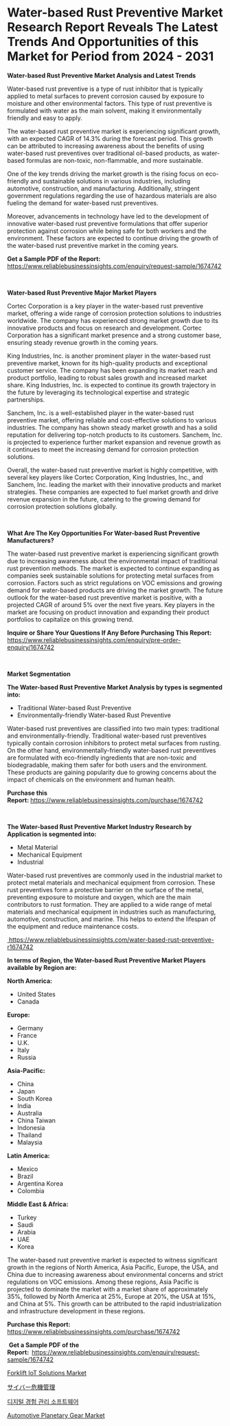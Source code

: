 <p><h1>Water-based Rust Preventive Market Research Report Reveals The Latest Trends And Opportunities of this Market for Period from 2024 - 2031</h1></p><p><strong>Water-based Rust Preventive Market Analysis and Latest Trends</strong></p>
<p><p>Water-based rust preventive is a type of rust inhibitor that is typically applied to metal surfaces to prevent corrosion caused by exposure to moisture and other environmental factors. This type of rust preventive is formulated with water as the main solvent, making it environmentally friendly and easy to apply.</p><p>The water-based rust preventive market is experiencing significant growth, with an expected CAGR of 14.3% during the forecast period. This growth can be attributed to increasing awareness about the benefits of using water-based rust preventives over traditional oil-based products, as water-based formulas are non-toxic, non-flammable, and more sustainable.</p><p>One of the key trends driving the market growth is the rising focus on eco-friendly and sustainable solutions in various industries, including automotive, construction, and manufacturing. Additionally, stringent government regulations regarding the use of hazardous materials are also fueling the demand for water-based rust preventives.</p><p>Moreover, advancements in technology have led to the development of innovative water-based rust preventive formulations that offer superior protection against corrosion while being safe for both workers and the environment. These factors are expected to continue driving the growth of the water-based rust preventive market in the coming years.</p></p>
<p><strong>Get a Sample PDF of the Report:&nbsp;</strong> <a href="https://www.reliablebusinessinsights.com/enquiry/request-sample/1674742">https://www.reliablebusinessinsights.com/enquiry/request-sample/1674742</a></p>
<p>&nbsp;</p>
<p><strong>Water-based Rust Preventive Major Market Players</strong></p>
<p><p>Cortec Corporation is a key player in the water-based rust preventive market, offering a wide range of corrosion protection solutions to industries worldwide. The company has experienced strong market growth due to its innovative products and focus on research and development. Cortec Corporation has a significant market presence and a strong customer base, ensuring steady revenue growth in the coming years.</p><p>King Industries, Inc. is another prominent player in the water-based rust preventive market, known for its high-quality products and exceptional customer service. The company has been expanding its market reach and product portfolio, leading to robust sales growth and increased market share. King Industries, Inc. is expected to continue its growth trajectory in the future by leveraging its technological expertise and strategic partnerships.</p><p>Sanchem, Inc. is a well-established player in the water-based rust preventive market, offering reliable and cost-effective solutions to various industries. The company has shown steady market growth and has a solid reputation for delivering top-notch products to its customers. Sanchem, Inc. is projected to experience further market expansion and revenue growth as it continues to meet the increasing demand for corrosion protection solutions.</p><p>Overall, the water-based rust preventive market is highly competitive, with several key players like Cortec Corporation, King Industries, Inc., and Sanchem, Inc. leading the market with their innovative products and market strategies. These companies are expected to fuel market growth and drive revenue expansion in the future, catering to the growing demand for corrosion protection solutions globally.</p></p>
<p>&nbsp;</p>
<p><strong>What Are The Key Opportunities For Water-based Rust Preventive Manufacturers?</strong></p>
<p><p>The water-based rust preventive market is experiencing significant growth due to increasing awareness about the environmental impact of traditional rust prevention methods. The market is expected to continue expanding as companies seek sustainable solutions for protecting metal surfaces from corrosion. Factors such as strict regulations on VOC emissions and growing demand for water-based products are driving the market growth. The future outlook for the water-based rust preventive market is positive, with a projected CAGR of around 5% over the next five years. Key players in the market are focusing on product innovation and expanding their product portfolios to capitalize on this growing trend.</p></p>
<p><strong>Inquire or Share Your Questions If Any Before Purchasing This Report:</strong> <a href="https://www.reliablebusinessinsights.com/enquiry/pre-order-enquiry/1674742">https://www.reliablebusinessinsights.com/enquiry/pre-order-enquiry/1674742</a></p>
<p>&nbsp;</p>
<p><strong>Market Segmentation</strong></p>
<p><strong>The Water-based Rust Preventive Market Analysis by types is segmented into:</strong></p>
<p><ul><li>Traditional Water-based Rust Preventive</li><li>Environmentally-friendly Water-based Rust Preventive</li></ul></p>
<p><p>Water-based rust preventives are classified into two main types: traditional and environmentally-friendly. Traditional water-based rust preventives typically contain corrosion inhibitors to protect metal surfaces from rusting. On the other hand, environmentally-friendly water-based rust preventives are formulated with eco-friendly ingredients that are non-toxic and biodegradable, making them safer for both users and the environment. These products are gaining popularity due to growing concerns about the impact of chemicals on the environment and human health.</p></p>
<p><strong>Purchase this Report:&nbsp;</strong><a href="https://www.reliablebusinessinsights.com/purchase/1674742">https://www.reliablebusinessinsights.com/purchase/1674742</a></p>
<p>&nbsp;</p>
<p><strong>The Water-based Rust Preventive Market Industry Research by Application is segmented into:</strong></p>
<p><ul><li>Metal Material</li><li>Mechanical Equipment</li><li>Industrial</li></ul></p>
<p><p>Water-based rust preventives are commonly used in the industrial market to protect metal materials and mechanical equipment from corrosion. These rust preventives form a protective barrier on the surface of the metal, preventing exposure to moisture and oxygen, which are the main contributors to rust formation. They are applied to a wide range of metal materials and mechanical equipment in industries such as manufacturing, automotive, construction, and marine. This helps to extend the lifespan of the equipment and reduce maintenance costs.</p></p>
<p><a href="https://www.reliablebusinessinsights.com/water-based-rust-preventive-r1674742">&nbsp;https://www.reliablebusinessinsights.com/water-based-rust-preventive-r1674742</a></p>
<p><strong>In terms of Region, the Water-based Rust Preventive Market Players available by Region are:</strong></p>
<p>
    <p> <strong> North America: </strong>
        <ul>
            <li>United States</li>
            <li>Canada</li>
        </ul>
        </p> 
    <p> <strong> Europe: </strong>
        <ul>
            <li>Germany</li>
            <li>France</li>
            <li>U.K.</li>
            <li>Italy</li>
            <li>Russia</li>
        </ul>
        </p> 
    <p> <strong> Asia-Pacific: </strong>
        <ul>
            <li>China</li>
            <li>Japan</li>
            <li>South Korea</li>
            <li>India</li>
            <li>Australia</li>
            <li>China Taiwan</li>
            <li>Indonesia</li>
            <li>Thailand</li>
            <li>Malaysia</li>
        </ul>
        </p> 
    <p> <strong> Latin America: </strong>
        <ul>
            <li>Mexico</li>
            <li>Brazil</li>
            <li>Argentina Korea</li>
            <li>Colombia</li>
        </ul>
        </p> 
    <p> <strong> Middle East & Africa: </strong>
        <ul>
            <li>Turkey</li>
            <li>Saudi</li>
            <li>Arabia</li>
            <li>UAE</li>
            <li>Korea</li>
        </ul>
    </p>
    </p>
<p><p>The water-based rust preventive market is expected to witness significant growth in the regions of North America, Asia Pacific, Europe, the USA, and China due to increasing awareness about environmental concerns and strict regulations on VOC emissions. Among these regions, Asia Pacific is projected to dominate the market with a market share of approximately 35%, followed by North America at 25%, Europe at 20%, the USA at 15%, and China at 5%. This growth can be attributed to the rapid industrialization and infrastructure development in these regions.</p></p>
<p><strong>Purchase this Report: </strong><a href="https://www.reliablebusinessinsights.com/purchase/1674742">https://www.reliablebusinessinsights.com/purchase/1674742</a></p>
<p>&nbsp;<strong>Get a Sample PDF of the Report:&nbsp;&nbsp;</strong><a href="https://www.reliablebusinessinsights.com/enquiry/request-sample/1674742">https://www.reliablebusinessinsights.com/enquiry/request-sample/1674742</a></p>
<p><strong></strong></p>
<p><p><a href="https://issuu.com/reportprime-2/docs/forklift-iot-solutions-market-size-2030.pptx">Forklift IoT Solutions Market</a></p><p><a href="https://github.com/sghwr779811674/Market-Research-Report-List-3/blob/main/1802994182348.md">サイバー危機管理</a></p><p><a href="https://github.com/vdhdwjyp90142/Market-Research-Report-List-3/blob/main/2916563185148.md">디지털 경험 관리 소프트웨어</a></p><p><a href="https://github.com/jacobPayne74/Market-Research-Report-List-1/blob/main/automotive-planetary-gear-market.md">Automotive Planetary Gear Market</a></p></p>
